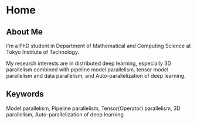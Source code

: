 # Home

## About Me

I'm a PhD student in Department of Mathematical and Computing Science at Tokyo Institute of Technology.

My research interests are in distributed deep learning, especially 3D parallelism combined with pipeline model parallelism, tensor model parallelism and data parallelism, and Auto-parallelization of deep learning.

## Keywords

Model parallelism, Pipeline parallelism, Tensor(Operator) parallelism, 3D parallelism, Auto-parallelization of deep learning
